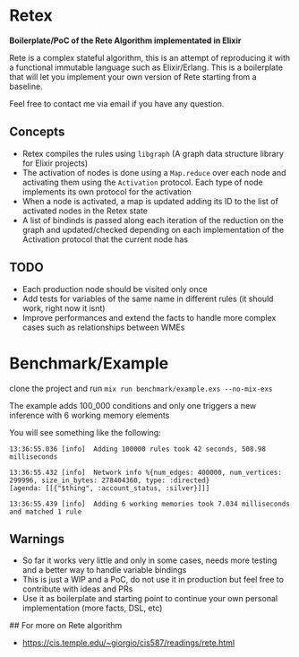 # Retex

**Boilerplate/PoC of the Rete Algorithm implementated in Elixir**

Rete is a complex stateful algorithm, this is an attempt of reproducing it with a functional immutable language
such as Elixir/Erlang. This is a boilerplate that will let you implement your own version of Rete starting from a baseline.

Feel free to contact me via email if you have any question. 

## Concepts

- Retex compiles the rules using `libgraph` (A graph data structure library for Elixir projects)
- The activation of nodes is done using a `Map.reduce` over each node and activating them
using the `Activation` protocol. Each type of node implements its own protocol for the activation
- When a node is activated, a map is updated adding its ID to the list of activated nodes in the Retex state
- A list of bindinds is passed along each iteration of the reduction on the graph and updated/checked depending on each implementation of the Activation protocol that the current node has


## TODO

- Each production node should be visited only once
- Add tests for variables of the same name in different rules (it should work, right now it isnt)
- Improve performances and extend the facts to handle more complex cases such as relationships between WMEs

# Benchmark/Example

clone the project and run `mix run benchmark/example.exs --no-mix-exs`

The example adds 100_000 conditions and only one triggers a new inference with 6 working memory elements

You will see something like the following:

```
13:36:55.036 [info]  Adding 100000 rules took 42 seconds, 508.98 milliseconds

13:36:55.432 [info]  Network info %{num_edges: 400000, num_vertices: 299996, size_in_bytes: 278404360, type: :directed}
[agenda: [[{"$thing", :account_status, :silver}]]]

13:36:55.439 [info]  Adding 6 working memories took 7.034 milliseconds and matched 1 rule
```

## Warnings

- So far it works very little and only in some cases, needs more testing and a better way to handle variable bindings
- This is just a WIP and a PoC, do not use it in production but feel free to contribute with ideas and PRs
- Use it as boilerplate and starting point to continue your own personal implementation (more facts, DSL, etc)

## For more on Rete algorithm
- https://cis.temple.edu/~giorgio/cis587/readings/rete.html
